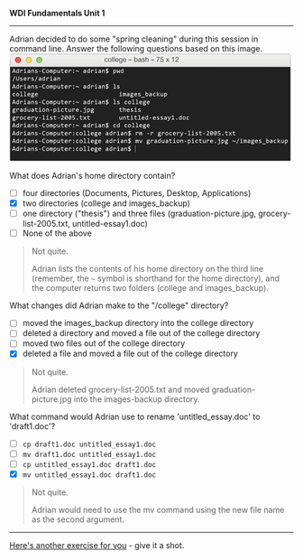 **WDI Fundamentals Unit 1**

---

Adrian decided to do some "spring cleaning" during this session in command line. Answer the following questions based on this image.
![:image](../assets/chapter1/quiz3.gif)

What does Adrian's home directory contain?

- [ ] four directories (Documents, Pictures, Desktop, Applications)
- [x] two directories (college and images_backup)
- [ ] one directory ("thesis") and three files (graduation-picture.jpg, grocery-list-2005.txt, untitled-essay1.doc)
- [ ] None of the above

> Not quite.
>
> Adrian lists the contents of his home directory on the third line (remember,
> the `~` symbol is shorthand for the home directory), and the computer returns
> two folders (college and images_backup).

What changes did Adrian make to the "/college" directory?

- [ ] moved the images_backup directory into the college directory
- [ ] deleted a directory and moved a file out of the college directory
- [ ] moved two files out of the college directory
- [x] deleted a file and moved a file out of the college directory

> Not quite.
>
> Adrian deleted grocery-list-2005.txt and moved graduation-picture.jpg into the
> images-backup directory.

What command would Adrian use to rename 'untitled_essay.doc' to 'draft1.doc'?

- [ ] `cp draft1.doc untitled_essay1.doc`
- [ ] `mv draft1.doc untitled_essay1.doc`
- [ ] `cp untitled_essay1.doc draft1.doc`
- [x] `mv untitled_essay1.doc draft1.doc`

> Not quite.
>
> Adrian would need to use the mv command using the new file name as the second
> argument.

---

[Here's another exercise for you](10_exercise.md) - give it a shot.
